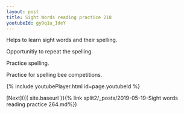 ```yaml
---
layout: post
title: Sight Words reading practice 218
youtubeId: gy9q1u_IdeY
---
```

 
 
Helps to learn sight words and their spelling.

Opportunitiy to repeat the spelling. 

Practice spelling. 
 
Practice for spelling bee competitions. 
 
{% include youtubePlayer.html id=page.youtubeId %}
 
 

[Next]({{ site.baseurl }}{% link  split2/_posts/2019-05-19-Sight words reading practice 264.md%})
 
